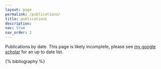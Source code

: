 ```yaml
---
layout: page
permalink: /publications/
title: publications
description: 
nav: true
nav_order: 2
---
```

Publications by date. This page is likely incomplete, please see [my google scholar](https://scholar.google.com/citations?user=62OdoVEAAAAJ&hl=en")  for an up to date list. 

<!-- _pages/publications.md -->
<div class="publications">


{% bibliography %}

</div>
